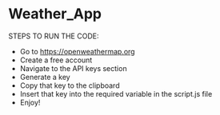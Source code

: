 # Weather_App
STEPS TO RUN THE CODE:

* Go to https://openweathermap.org
* Create a free account
* Navigate to the API keys section
* Generate a key
* Copy that key to the clipboard
* Insert that key into the required variable in the script.js file
* Enjoy!
